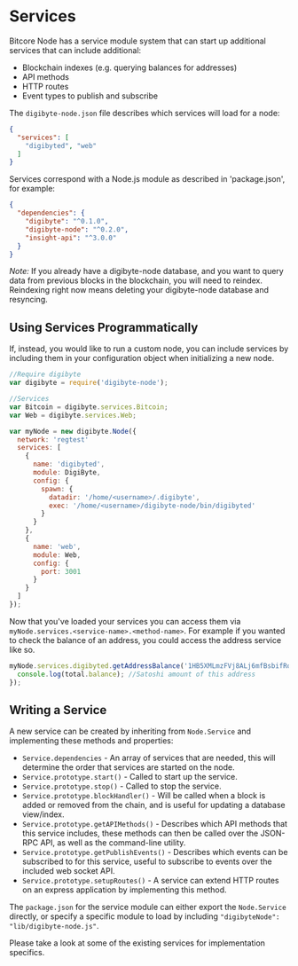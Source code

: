 # Services
Bitcore Node has a service module system that can start up additional services that can include additional:
- Blockchain indexes (e.g. querying balances for addresses)
- API methods
- HTTP routes
- Event types to publish and subscribe

The `digibyte-node.json` file describes which services will load for a node:

```json
{
  "services": [
    "digibyted", "web"
  ]
}
```

Services correspond with a Node.js module as described in 'package.json', for example:

```json
{
  "dependencies": {
    "digibyte": "^0.1.0",
    "digibyte-node": "^0.2.0",
    "insight-api": "^3.0.0"
  }
}
```

_Note:_ If you already have a digibyte-node database, and you want to query data from previous blocks in the blockchain, you will need to reindex. Reindexing right now means deleting your digibyte-node database and resyncing.

## Using Services Programmatically
If, instead, you would like to run a custom node, you can include services by including them in your configuration object when initializing a new node.

```js
//Require digibyte
var digibyte = require('digibyte-node');

//Services
var Bitcoin = digibyte.services.Bitcoin;
var Web = digibyte.services.Web;

var myNode = new digibyte.Node({
  network: 'regtest'
  services: [
    {
      name: 'digibyted',
      module: DigiByte,
      config: {
        spawn: {
          datadir: '/home/<username>/.digibyte',
          exec: '/home/<username>/digibyte-node/bin/digibyted'
        }
      }
    },
    {
      name: 'web',
      module: Web,
      config: {
        port: 3001
      }
    }
  ]
});
```

Now that you've loaded your services you can access them via `myNode.services.<service-name>.<method-name>`. For example if you wanted to check the balance of an address, you could access the address service like so.

```js
myNode.services.digibyted.getAddressBalance('1HB5XMLmzFVj8ALj6mfBsbifRoD4miY36v', false, function(err, total) {
  console.log(total.balance); //Satoshi amount of this address
});
```

## Writing a Service
A new service can be created by inheriting from `Node.Service` and implementing these methods and properties:
- `Service.dependencies` -  An array of services that are needed, this will determine the order that services are started on the node.
- `Service.prototype.start()` - Called to start up the service.
- `Service.prototype.stop()` - Called to stop the service.
- `Service.prototype.blockHandler()` - Will be called when a block is added or removed from the chain, and is useful for updating a database view/index.
- `Service.prototype.getAPIMethods()` - Describes which API methods that this service includes, these methods can then be called over the JSON-RPC API, as well as the command-line utility.
- `Service.prototype.getPublishEvents()` - Describes which events can be subscribed to for this service, useful to subscribe to events over the included web socket API.
- `Service.prototype.setupRoutes()` - A service can extend HTTP routes on an express application by implementing this method.

The `package.json` for the service module can either export the `Node.Service` directly, or specify a specific module to load by including `"digibyteNode": "lib/digibyte-node.js"`.

Please take a look at some of the existing services for implementation specifics.

